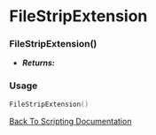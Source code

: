 # FileStripExtension

### FileStripExtension()
- ***Returns:*** 

### Usage

```Lua
FileStripExtension()
```


[Back To Scripting Documentation](../README.md)
